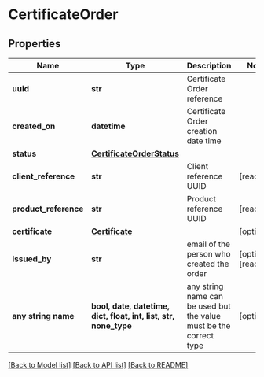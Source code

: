 # CertificateOrder


## Properties
Name | Type | Description | Notes
------------ | ------------- | ------------- | -------------
**uuid** | **str** | Certificate Order reference | 
**created_on** | **datetime** | Certificate Order creation date time | 
**status** | [**CertificateOrderStatus**](CertificateOrderStatus.md) |  | 
**client_reference** | **str** | Client reference UUID | [readonly] 
**product_reference** | **str** | Product reference UUID | [readonly] 
**certificate** | [**Certificate**](Certificate.md) |  | [optional] 
**issued_by** | **str** | email of the person who created the order | [optional] [readonly] 
**any string name** | **bool, date, datetime, dict, float, int, list, str, none_type** | any string name can be used but the value must be the correct type | [optional]

[[Back to Model list]](../README.md#documentation-for-models) [[Back to API list]](../README.md#documentation-for-api-endpoints) [[Back to README]](../README.md)



